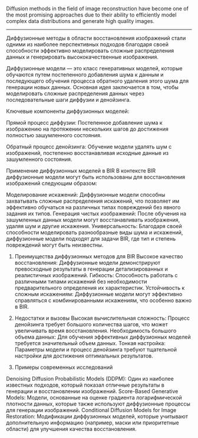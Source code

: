 Diffusion methods in the field of image reconstruction have become one of the most promising approaches due to their ability to efficiently model complex data distributions and generate high quality images.

---

Диффузионные методы в области восстановления изображений стали одними из наиболее перспективных подходов благодаря своей способности эффективно моделировать сложные распределения данных и генерировать высококачественные изображения.

Диффузионные модели — это класс генеративных моделей, которые обучаются путем постепенного добавления шума к данным и последующего обучения процесса обратного удаления этого шума для генерации новых данных. Основная идея заключается в том, чтобы моделировать сложные распределения данных через последовательные шаги диффузии и денойзинга.

Ключевые компоненты диффузионных моделей:

Прямой процесс диффузии: Постепенное добавление шума к изображению на протяжении нескольких шагов до достижения полностью зашумленного состояния.

Обратный процесс денойзинга: Обучение модели удалять шум с изображений, постепенно восстанавливая исходные данные из зашумленного состояния.

Применение диффузионных моделей в BIR
В контексте BIR диффузионные модели могут быть использованы для восстановления изображений следующим образом:

Моделирование искажений: Диффузионные модели способны захватывать сложные распределения искажений, что позволяет им эффективно обучаться на различных типах повреждений без явного задания их типов.
Генерация чистых изображений: После обучения на зашумленных данных модели могут восстанавливать изображения, удаляя шум и другие искажения.
Универсальность: Благодаря своей способности моделировать разнообразные виды шума и искажений, диффузионные модели подходят для задачи BIR, где тип и степень повреждений могут быть неизвестны.
1. Преимущества диффузионных методов для BIR
Высокое качество восстановления: Диффузионные модели демонстрируют превосходные результаты в генерации детализированных и реалистичных изображений.
Гибкость: Способность работать с различными типами искажений без необходимости предварительного определения их характеристик.
Устойчивость к сложным искажениям: Диффузионные модели могут эффективно справляться с комбинированными искажениям, что особенно важно в BIR.

1. Недостатки и вызовы
Высокая вычислительная сложность: Процесс денойзинга требует большого количества шагов, что может увеличивать время восстановления.
Необходимость большого объема данных: Для обучения эффективных диффузионных моделей требуется значительный объем данных.
Тонкая настройка: Параметры модели и процесс денойзинга требуют тщательной настройки для достижения оптимальных результатов.
1. Примеры современных исследований

Denoising Diffusion Probabilistic Models (DDPM): Один из наиболее известных подходов, который показал отличные результаты в генерации и восстановлении изображений.
Score-Based Generative Models: Модели, основанные на оценке градиента логарифмической плотности данных, которые также используют диффузионные процессы для генерации изображений.
Conditional Diffusion Models for Image Restoration: Модификации диффузионных моделей, которые учитывают дополнительную информацию (например, маски или приоритетные области) для улучшения качества восстановления.